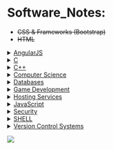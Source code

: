 # Software_Notes:

- ~~CSS & Frameworks (Bootstrap)~~
- ~~HTML~~

<details><summary><a href="https://github.com/christiantaggart/Software_Notes/tree/master/Angular">AngularJS</a></summary>
  <ul>
  <h5><a href="https://github.com/christiantaggart/Software_Notes/blob/master/Angular/API_calls.md">API Calls</a></h5>
  <h5><a href="https://github.com/christiantaggart/Software_Notes/blob/master/Angular/Angular_%24http_notes.md">$HTTP</a></h5>
  <h5><a href="https://github.com/christiantaggart/Software_Notes/blob/master/Angular/Angular_%24scope_vs_this_notes.md">$Scope vs This</a></h5>
  <h5><a href="https://github.com/christiantaggart/Software_Notes/blob/master/Angular/Angular_Constructors.md">Constructors</a></h5>
  <h5><a href="https://github.com/christiantaggart/Software_Notes/blob/master/Angular/Angular_Dependency-Injection_notes.md">Dependency Injection</a></h5>
    <h5><a href="https://github.com/christiantaggart/Software_Notes/blob/master/Angular/">...lots more</a></h5>
  </ul>
</details>

<details><summary><a href="https://github.com/christiantaggart/Software_Notes/tree/master/C">C</a></summary>
  <ul>
  <h5><a href="https://github.com/christiantaggart/Software_Notes/blob/master/C/cpt_C_Notes.md">Constants</a></h5>
  <h5><a href="https://github.com/christiantaggart/Software_Notes/blob/master/C/">More coming soon</a></h5>
  </ul>
</details>

<details><summary><a href="https://github.com/christiantaggart/Software_Notes/tree/master/C%2B%2B">C++</a></summary>
<ul>
<h5><a href="https://github.com/christiantaggart/Software_Notes/blob/master/C%2B%2B/Dynamic_Linking.md">Dynamic Linking</a></h5>
<h5><a href="https://github.com/christiantaggart/Software_Notes/blob/master/C%2B%2B/Functions_Loops_etc.md">Functions & Loops</a></h5>
<h5><a href="https://github.com/christiantaggart/Software_Notes/blob/master/C%2B%2B/Header_Files.md">Header Files</a></h5>
<h5><a href="https://github.com/christiantaggart/Software_Notes/blob/master/C%2B%2B/Object_File.md">Object Files</a></h5>
<h5><a href="https://github.com/christiantaggart/Software_Notes/blob/master/C%2B%2B/Pointer_Notes.md">Pointer Notes</a></h5>
<h5><a href="https://github.com/christiantaggart/Software_Notes/blob/master/C%2B%2B/Source_File.md">Source Files</a></h5>
<h5><a href="https://github.com/christiantaggart/Software_Notes/blob/master/C%2B%2B/Static_Linking.md">Static Linking</a></h5>
<h5><a href="https://github.com/christiantaggart/Software_Notes/blob/master/C%2B%2B/Tips.md">Tips</a></h5>
</ul>
</details>

<details><summary><a href="https://github.com/christiantaggart/Software_Notes/tree/master/Computer%20Science">Computer Science</a></summary>
  <ul>
  <h5><a href="https://github.com/christiantaggart/Software_Notes/tree/master/Computer%20Science/Binary.md">Binary</a></h5>
  <h5><a href="https://github.com/christiantaggart/Software_Notes/blob/master/Computer%20Science/notes_on_HTTP.md">HTTP</a></h5>
  <h5><a href="https://github.com/christiantaggart/Software_Notes/tree/master/Computer%20Science/Object%20Oriented%20Programming">Object Oriented Programming</a></h5>
  <h5><a href="https://github.com/christiantaggart/Software_Notes/tree/master/Computer%20Science/Object%20Oriented%20Programming">...lots more</a></h5>
  </ul>
</details>

<details><summary><a href="https://github.com/christiantaggart/Software_Notes/tree/master/Databases">Databases</a></summary>
  <ul>
  <h5><a href="https://github.com/christiantaggart/Software_Notes/blob/master/Databases/MongoDB_Notes.md">MongoDB</a></h5>
  <h5><a href="https://github.com/christiantaggart/Software_Notes/blob/master/Databases/">More coming soon... </a></h5>
  </ul>
</details>

<details><summary><a href="https://github.com/christiantaggart/Software_Notes/tree/master/Game_Development">Game Development</a></summary>
  <ul>
  <h5><a href="https://github.com/christiantaggart/Software_Notes/tree/master/Game_Development/Unity3D/notes">Unity3D Notes & (Vuforia Augmented Reality)</a></h5>
  <h5><a href="https://github.com/christiantaggart/Software_Notes/tree/master/Game_Development/Unity3D/scripts">Unity3D C# Scripts</a></h5>
  <h5><a href="https://github.com/christiantaggart/Software_Notes/blob/master/Game_Development/">More coming soon... </a></h5>
  </ul>
</details>

<details><summary><a href="https://github.com/christiantaggart/Software_Notes/tree/master/Hosting_Services">Hosting Services</a></summary>
  <ul>
  <h5><a href="https://github.com/christiantaggart/Software_Notes/blob/master/Hosting_Services/Heroku%20Deployment.md">Heroku</a></h5>
  <h5><a href="https://github.com/christiantaggart/Software_Notes/blob/master/Hosting_Services/">More coming soon... </a></h5>
  </ul>
</details>

<details><summary><a href="https://github.com/lil-code/Software_Notes/blob/master/JavaScript/README.md">JavaScript</a></summary>
  <ul>
  <h5><a href="https://github.com/lil-code/Software_Notes/tree/master/JavaScript/JQuery">$JQuery</a></h5>
  <h5><a href="https://github.com/lil-code/Software_Notes/tree/master/Node.js/README.md">Node.js</a></h5>
  <h5><a href="https://github.com/lil-code/Software_Notes/blob/master/Node.js/modules/bcrypt_notes.md">Node Modules</a></h5>
  <h5><a href="https://github.com/lil-code/Software_Notes/blob/master/Node.js/express.js/express_notes.md">Express.js</a></h5>
  <h5><a href="https://github.com/lil-code/Software_Notes/blob/master/Node.js/Knex.js/knex_notes.md">Knex.js</a></h5>
  </ul>
</details>

<details><summary><a href="https://github.com/christiantaggart/Software_Notes/tree/master/sec">Security</a></summary>
  <ul>
  <h5><a href="https://github.com/christiantaggart/Software_Notes/blob/master/sec/cryptography_lecture_notes.md">Cryptography</a></h5>
  <h5><a href="https://github.com/christiantaggart/Software_Notes/tree/master/sec">More coming soon... </a></h5>
  </ul>
</details>

<details><summary><a href="https://github.com/lil-code/Software_Notes/tree/master/Shell/README.md">SHELL</a></summary>
<ul>
<h5><a href="https://github.com/lil-code/Software_Notes/blob/master/Shell/shell_array_operators.md">ARRAY OPERATIONS</a></h5>
<h5><a href="https://github.com/lil-code/Software_Notes/blob/master/Shell/shell_conditionals.md">CONDITIONALS</a></h5>
<h5><a href="https://github.com/lil-code/Software_Notes/blob/master/Shell/shell_file_commands.md">FILE COMMANDS</a></h5>
<h5><a href="https://github.com/lil-code/Software_Notes/blob/master/Shell/shell_functions.md">FUNCTIONS</a></h5>
<h5><a href="https://github.com/lil-code/Software_Notes/blob/master/Shell/shell_loops.md">LOOPS</a></h5>
<h5><a href="https://github.com/lil-code/Software_Notes/blob/master/Shell/shell_misc_stuff.md">MISC STUFF</a></h5>
<h5><a href="https://github.com/lil-code/Software_Notes/blob/master/Shell/shell_process_handling.md">PROCESS HANDLING</a></h5>
<h5><a href="https://github.com/lil-code/Software_Notes/blob/master/Shell/shell_variables.md">VARIABLES</a></h5>
</ul>
</details>

<details><summary><a href="https://github.com/christiantaggart/Software_Notes/tree/master/VCS">Version Control Systems</a></summary>
  <ul>
  <h5><a href="https://github.com/christiantaggart/Software_Notes/tree/master/VCS/GitHub">GitHub</a></h5>
  <h5><a href="https://github.com/christiantaggart/Software_Notes/tree/master/VCS">More coming soon... </a></h5>
  </ul>
</details>

![](http://i.imgur.com/iVHfwLc.gif)
